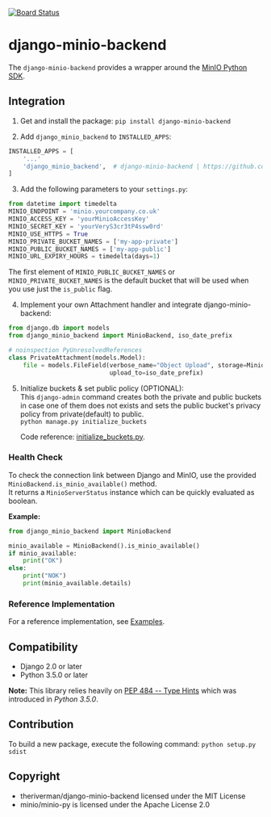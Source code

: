 [![Board Status](https://dev.azure.com/kristofdaja/ce976b79-9da3-4e26-a128-0e9471858160/0d69c064-41f3-4a98-9c49-1623149803d9/_apis/work/boardbadge/4fbdd57f-fc00-4dd6-8f2f-a1ced6cfbb10)](https://dev.azure.com/kristofdaja/ce976b79-9da3-4e26-a128-0e9471858160/_boards/board/t/0d69c064-41f3-4a98-9c49-1623149803d9/Microsoft.RequirementCategory)
# django-minio-backend
The `django-minio-backend` provides a wrapper around the 
[MinIO Python SDK](https://docs.min.io/docs/python-client-quickstart-guide.html).

## Integration
1. Get and install the package:
    `pip install django-minio-backend`

2. Add `django_minio_backend` to `INSTALLED_APPS`:
```python
INSTALLED_APPS = [
    '...'
    'django_minio_backend',  # django-minio-backend | https://github.com/theriverman/django-minio-backend
]
```

3. Add the following parameters to your `settings.py`:
```python
from datetime import timedelta
MINIO_ENDPOINT = 'minio.yourcompany.co.uk'
MINIO_ACCESS_KEY = 'yourMinioAccessKey'
MINIO_SECRET_KEY = 'yourVeryS3cr3tP4ssw0rd'
MINIO_USE_HTTPS = True
MINIO_PRIVATE_BUCKET_NAMES = ['my-app-private']
MINIO_PUBLIC_BUCKET_NAMES = ['my-app-public']
MINIO_URL_EXPIRY_HOURS = timedelta(days=1)
```

The first element of `MINIO_PUBLIC_BUCKET_NAMES` or `MINIO_PRIVATE_BUCKET_NAMES` is the default bucket that will
be used when you use just the `is_public` flag.

4. Implement your own Attachment handler and integrate django-minio-backend:
```python
from django.db import models
from django_minio_backend import MinioBackend, iso_date_prefix

# noinspection PyUnresolvedReferences
class PrivateAttachment(models.Model):   
    file = models.FileField(verbose_name="Object Upload", storage=MinioBackend(is_public=False),
                            upload_to=iso_date_prefix)
```

5. Initialize buckets & set public policy (OPTIONAL):<br>
    This `django-admin` command creates both the private and public buckets in case one of them does not exists
    and sets the public bucket's privacy policy from private(default) to public.<br>
    `python manage.py initialize_buckets`
    
    Code reference: [initialize_buckets.py](django_minio_backend/management/commands/initialize_buckets.py).

### Health Check
To check the connection link between Django and MinIO, use the provided `MinioBackend.is_minio_available()` method.<br>
It returns a `MinioServerStatus` instance which can be quickly evaluated as boolean.<br>

**Example:**
```python
from django_minio_backend import MinioBackend

minio_available = MinioBackend().is_minio_available()
if minio_available:
    print("OK")
else:
    print("NOK")
    print(minio_available.details)
```


### Reference Implementation
For a reference implementation, see [Examples](examples).

## Compatibility
  * Django 2.0 or later
  * Python 3.5.0 or later

**Note:** This library relies heavily on [PEP 484 -- Type Hints](https://www.python.org/dev/peps/pep-0484/) 
which was introduced in *Python 3.5.0*.

## Contribution
To build a new package, execute the following command:
`python setup.py sdist`

## Copyright
  * theriverman/django-minio-backend licensed under the MIT License
  * minio/minio-py is licensed under the Apache License 2.0
